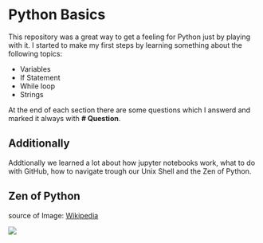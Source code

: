 # Python Basics

This repository was a great way to get a feeling for Python just by playing with it. 
I started to make my first steps by learning something about the following topics: 

- Variables
- If Statement
- While loop
- Strings

At the end of each section there are some questions which I answerd and marked it always with **# Question**.

## Additionally 
Addtionally we learned a lot about how jupyter notebooks work, what to do with GitHub, how to navigate trough our Unix Shell and the Zen of Python. 

## Zen of Python 
source of Image: [Wikipedia](https://en.wikipedia.org/wiki/Zen_of_Python)

![](https://en.wikipedia.org/wiki/Zen_of_Python#/media/File:Zen_Of_Python.png)


